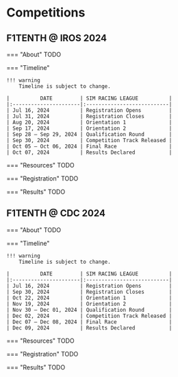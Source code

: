 # Competitions

## F1TENTH @ IROS 2024

=== "About"
    TODO

=== "Timeline"
    
    !!! warning
        Timeline is subject to change.

    |          DATE         | SIM RACING LEAGUE          |
    |:----------------------|:---------------------------|
    | Jul 16, 2024          | Registration Opens         |
    | Jul 31, 2024          | Registration Closes        |
    | Aug 20, 2024          | Orientation 1              |
    | Sep 17, 2024          | Orientation 2              |
    | Sep 28 – Sep 29, 2024 | Qualification Round        |
    | Sep 30, 2024          | Competition Track Released |
    | Oct 05 – Oct 06, 2024 | Final Race                 |
    | Oct 07, 2024          | Results Declared           |

=== "Resources"
    TODO

=== "Registration"
    TODO

=== "Results"
    TODO

## F1TENTH @ CDC 2024

=== "About"
    TODO

=== "Timeline"

    !!! warning
        Timeline is subject to change.
    
    |          DATE         | SIM RACING LEAGUE          |
    |:----------------------|:---------------------------|
    | Jul 16, 2024          | Registration Opens         |
    | Sep 30, 2024          | Registration Closes        |
    | Oct 22, 2024          | Orientation 1              |
    | Nov 19, 2024          | Orientation 2              |
    | Nov 30 – Dec 01, 2024 | Qualification Round        |
    | Dec 02, 2024          | Competition Track Released |
    | Dec 07 – Dec 08, 2024 | Final Race                 |
    | Dec 09, 2024          | Results Declared           |

=== "Resources"
    TODO

=== "Registration"
    TODO

=== "Results"
    TODO